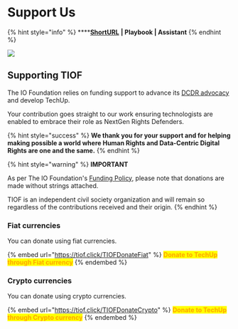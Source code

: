 # Support Us

{% hint style="info" %}
****[**ShortURL**](https://tiof.click/SupportUs) **| Playbook | Assistant**
{% endhint %}

![](<../.gitbook/assets/\[TIOF] Comms \[P] TIOF Website Donate ENG v1.0 (1).png>)

## Supporting TIOF

The IO Foundation relies on funding support to advance its [DCDR advocacy](https://tiof.click/DCDRAdvocacy) and develop TechUp.

Your contribution goes straight to our work ensuring technologists are enabled to embrace their role as NextGen Rights Defenders.

{% hint style="success" %}
**We thank you for your support and for helping making possible a world where Human Rights and Data-Centric Digital Rights are one and the same.**
{% endhint %}

{% hint style="warning" %}
**IMPORTANT**

As per The IO Foundation's  [Funding Policy](https://tiof.click/TIOFPolicyFunding), please note that donations are made without strings attached.

TIOF is an independent civil society organization and will remain so regardless of the contributions received and their origin.
{% endhint %}

### Fiat currencies

You can donate using fiat currencies.

{% embed url="https://tiof.click/TIOFDonateFiat" %}
<mark style="color:orange;">**Donate to TechUp  through Fiat currency**</mark>
{% endembed %}

### Crypto currencies

You can donate using crypto currencies.

{% embed url="https://tiof.click/TIOFDonateCrypto" %}
<mark style="color:orange;">**Donate to TechUp  through Crypto currency**</mark>
{% endembed %}

